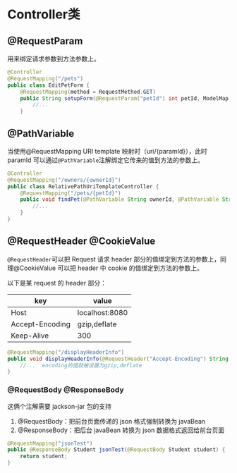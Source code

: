 # Controller类

## @RequestParam
用来绑定请求参数到方法参数上。

```java
@Controller  
@RequestMapping("/pets")  
public class EditPetForm {  
    @RequestMapping(method = RequestMethod.GET)  
    public String setupForm(@RequestParam("petId") int petId, ModelMap model) {  
        //...
    }  
```

## @PathVariable
当使用@RequestMapping URI template 映射时（uri/{paramId}），此时 paramId 可以通过`@PathVariable`注解绑定它传来的值到方法的参数上。

```java
@Controller  
@RequestMapping("/owners/{ownerId}")  
public class RelativePathUriTemplateController {  
    @RequestMapping("/pets/{petId}")  
    public void findPet(@PathVariable String ownerId, @PathVariable String petId, Model model) {      
        //...  
    }  
}  
```

## @RequestHeader @CookieValue
`@RequestHeader`可以把 Request 请求 header 部分的值绑定到方法的参数上，同理@CookieValue 可以把 header 中 cookie 的值绑定到方法的参数上。

以下是某 request 的 header 部分：

| key             | value          |
| --------------- | -------------- |
| Host            | localhost:8080 |
| Accept-Encoding | gzip,deflate   |
| Keep-Alive      | 300            |

```java
@RequestMapping("/displayHeaderInfo")  
public void displayHeaderInfo(@RequestHeader("Accept-Encoding") String encoding, @RequestHeader("Keep-Alive") long keepAlive)  {  
    //...  encoding的值就被设置为gzip,deflate
}  
```

### @RequestBody @ResponseBody
这俩个注解需要 jackson-jar 包的支持

1. @RequestBody：把前台页面传递的 json 格式强制转换为 javaBean
2. @ResponseBody：把后台 javaBean 转换为 json 数据格式返回给前台页面

```java
@RequestMapping("jsonTest")
public @ResponseBody Student jsonTest(@RequestBody Student student) {
    return student;
}
```